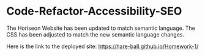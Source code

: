 # Code-Refactor-Accessibility-SEO

The Horiseon Website has been updated to match semantic language. The CSS has been adjusted to match the new semantic language changes.

Here is the link to the deployed site: https://hare-ball.github.io/Homework-1/
